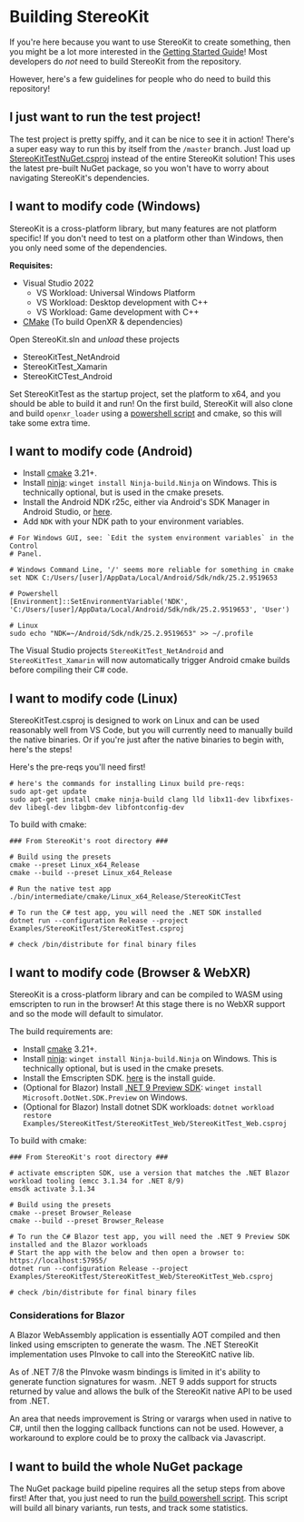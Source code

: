 # Building StereoKit

If you're here because you want to use StereoKit to create something, then you might be a lot more interested in the [Getting Started Guide](https://stereokit.net/Pages/Guides/Getting-Started.html)! Most developers do _not_ need to build StereoKit from the repository.

However, here's a few guidelines for people who do need to build this repository!

## I just want to run the test project!

The test project is pretty spiffy, and it can be nice to see it in action! There's a super easy way to run this by itself from the `/master` branch. Just load up [StereoKitTestNuGet.csproj](https://github.com/maluoi/StereoKit/blob/master/Examples/StereoKitTest/StereoKitTestNuGet.csproj) instead of the entire StereoKit solution! This uses the latest pre-built NuGet package, so you won't have to worry about navigating StereoKit's dependencies.

## I want to modify code (Windows)

StereoKit is a cross-platform library, but many features are not platform specific! If you don't need to test on a platform other than Windows, then you only need some of the dependencies.

**Requisites:**
- Visual Studio 2022
    - VS Workload: Universal Windows Platform
    - VS Workload: Desktop development with C++
    - VS Workload: Game development with C++
- [CMake](https://cmake.org) (To build OpenXR & dependencies)

Open StereoKit.sln and _unload_ these projects
- StereoKitTest_NetAndroid
- StereoKitTest_Xamarin
- StereoKitCTest_Android

Set StereoKitTest as the startup project, set the platform to x64, and you should be able to build it and run! On the first build, StereoKit will also clone and build `openxr_loader` using a [powershell script](https://github.com/maluoi/StereoKit/blob/master/Tools/Update-OpenXR.ps1) and cmake, so this will take some extra time.

## I want to modify code (Android)

- Install [cmake](https://cmake.org/) 3.21+.
- Install [ninja](https://ninja-build.org/): `winget install Ninja-build.Ninja` on Windows. This is technically optional, but is used in the cmake presets.
- Install the Android NDK r25c, either via Android's SDK Manager in Android Studio, or [here](https://developer.android.com/ndk/downloads/revision_history).
- Add `NDK` with your NDK path to your environment variables.

```shell
# For Windows GUI, see: `Edit the system environment variables` in the Control
# Panel.

# Windows Command Line, '/' seems more reliable for something in cmake
set NDK C:/Users/[user]/AppData/Local/Android/Sdk/ndk/25.2.9519653

# Powershell
[Environment]::SetEnvironmentVariable('NDK', 'C:/Users/[user]/AppData/Local/Android/Sdk/ndk/25.2.9519653', 'User')

# Linux
sudo echo "NDK=~/Android/Sdk/ndk/25.2.9519653" >> ~/.profile
```

The Visual Studio projects `StereoKitTest_NetAndroid` and `StereoKitTest_Xamarin` will now automatically trigger Android cmake builds before compiling their C# code.

## I want to modify code (Linux)

StereoKitTest.csproj is designed to work on Linux and can be used reasonably well from VS Code, but you will currently need to manually build the native binaries. Or if you're just after the native binaries to begin with, here's the steps!

Here's the pre-reqs you'll need first!
```shell
# here's the commands for installing Linux build pre-reqs:
sudo apt-get update
sudo apt-get install cmake ninja-build clang lld libx11-dev libxfixes-dev libegl-dev libgbm-dev libfontconfig-dev
```

To build with cmake:
```shell
### From StereoKit's root directory ###

# Build using the presets
cmake --preset Linux_x64_Release
cmake --build --preset Linux_x64_Release

# Run the native test app
./bin/intermediate/cmake/Linux_x64_Release/StereoKitCTest

# To run the C# test app, you will need the .NET SDK installed
dotnet run --configuration Release --project Examples/StereoKitTest/StereoKitTest.csproj

# check /bin/distribute for final binary files
```

## I want to modify code (Browser & WebXR)

StereoKit is a cross-platform library and can be compiled to WASM using emscripten to run in the browser!
At this stage there is no WebXR support and so the mode will default to simulator.

The build requirements are:
- Install [cmake](https://cmake.org/) 3.21+.
- Install [ninja](https://ninja-build.org/): `winget install Ninja-build.Ninja` on Windows. This is technically optional, but is used in the cmake presets.
- Install the Emscripten SDK.  [here](https://emscripten.org/docs/getting_started/downloads.html) is the install guide. 
- (Optional for Blazor) Install [.NET 9 Preview SDK](https://dotnet.microsoft.com/en-us/download/dotnet/9.00): `winget install Microsoft.DotNet.SDK.Preview` on Windows.
- (Optional for Blazor) Install dotnet SDK workloads: `dotnet workload restore Examples/StereoKitTest/StereoKitTest_Web/StereoKitTest_Web.csproj`

To build with cmake:
```shell
### From StereoKit's root directory ###

# activate emscripten SDK, use a version that matches the .NET Blazor workload tooling (emcc 3.1.34 for .NET 8/9)
emsdk activate 3.1.34

# Build using the presets
cmake --preset Browser_Release
cmake --build --preset Browser_Release

# To run the C# Blazor test app, you will need the .NET 9 Preview SDK installed and the Blazor workloads
# Start the app with the below and then open a browser to: https://localhost:57955/
dotnet run --configuration Release --project Examples/StereoKitTest/StereoKitTest_Web/StereoKitTest_Web.csproj

# check /bin/distribute for final binary files
```

### Considerations for Blazor

A Blazor WebAssembly application is essentially AOT compiled and then linked using emscripten to generate the wasm.
The .NET StereoKit implementation uses PInvoke to call into the StereoKitC native lib. 

As of .NET 7/8 the PInvoke wasm bindings is limited in it's ability to generate function signatures for wasm.
.NET 9 adds support for structs returned by value and allows the bulk of the StereoKit native API to be used from .NET.

An area that needs improvement is String or varargs when used in native to C#, until then the logging callback functions can not be used.
However, a workaround to explore could be to proxy the callback via Javascript.

## I want to build the whole NuGet package

The NuGet package build pipeline requires all the setup steps from above first! After that, you just need to run the [build powershell script](https://github.com/maluoi/StereoKit/blob/master/Build-Nuget.ps1). This script will build all binary variants, run tests, and track some statistics.
